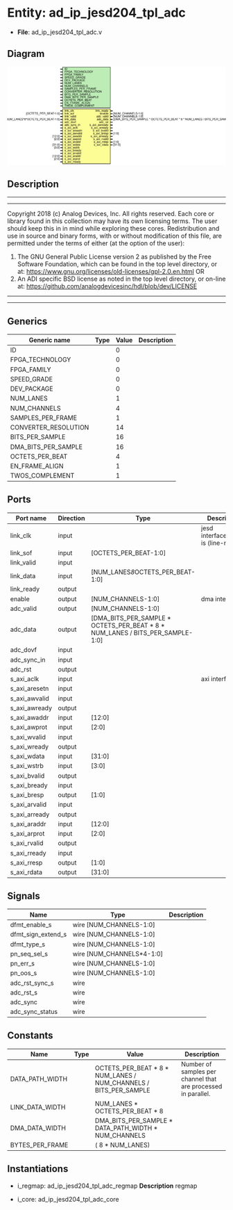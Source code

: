 # Entity: ad_ip_jesd204_tpl_adc

- **File**: ad_ip_jesd204_tpl_adc.v
## Diagram

![Diagram](ad_ip_jesd204_tpl_adc.svg "Diagram")
## Description

***************************************************************************
 ***************************************************************************
 Copyright 2018 (c) Analog Devices, Inc. All rights reserved.
 Each core or library found in this collection may have its own licensing terms.
 The user should keep this in in mind while exploring these cores.
 Redistribution and use in source and binary forms,
 with or without modification of this file, are permitted under the terms of either
  (at the option of the user):
   1. The GNU General Public License version 2 as published by the
      Free Software Foundation, which can be found in the top level directory, or at:
 https://www.gnu.org/licenses/old-licenses/gpl-2.0.en.html
 OR
   2.  An ADI specific BSD license as noted in the top level directory, or on-line at:
 https://github.com/analogdevicesinc/hdl/blob/dev/LICENSE
 ***************************************************************************
 ***************************************************************************
 
## Generics

| Generic name         | Type | Value | Description |
| -------------------- | ---- | ----- | ----------- |
| ID                   |      | 0     |             |
| FPGA_TECHNOLOGY      |      | 0     |             |
| FPGA_FAMILY          |      | 0     |             |
| SPEED_GRADE          |      | 0     |             |
| DEV_PACKAGE          |      | 0     |             |
| NUM_LANES            |      | 1     |             |
| NUM_CHANNELS         |      | 4     |             |
| SAMPLES_PER_FRAME    |      | 1     |             |
| CONVERTER_RESOLUTION |      | 14    |             |
| BITS_PER_SAMPLE      |      | 16    |             |
| DMA_BITS_PER_SAMPLE  |      | 16    |             |
| OCTETS_PER_BEAT      |      | 4     |             |
| EN_FRAME_ALIGN       |      | 1     |             |
| TWOS_COMPLEMENT      |      | 1     |             |
## Ports

| Port name     | Direction | Type                                                                          | Description                               |
| ------------- | --------- | ----------------------------------------------------------------------------- | ----------------------------------------- |
| link_clk      | input     |                                                                               | jesd interfacelink_clk is (line-rate/40)  |
| link_sof      | input     | [OCTETS_PER_BEAT-1:0]                                                         |                                           |
| link_valid    | input     |                                                                               |                                           |
| link_data     | input     | [NUM_LANES*8*OCTETS_PER_BEAT-1:0]                                             |                                           |
| link_ready    | output    |                                                                               |                                           |
| enable        | output    | [NUM_CHANNELS-1:0]                                                            | dma interface                             |
| adc_valid     | output    | [NUM_CHANNELS-1:0]                                                            |                                           |
| adc_data      | output    | [DMA_BITS_PER_SAMPLE * OCTETS_PER_BEAT * 8 * NUM_LANES / BITS_PER_SAMPLE-1:0] |                                           |
| adc_dovf      | input     |                                                                               |                                           |
| adc_sync_in   | input     |                                                                               |                                           |
| adc_rst       | output    |                                                                               |                                           |
| s_axi_aclk    | input     |                                                                               | axi interface                             |
| s_axi_aresetn | input     |                                                                               |                                           |
| s_axi_awvalid | input     |                                                                               |                                           |
| s_axi_awready | output    |                                                                               |                                           |
| s_axi_awaddr  | input     | [12:0]                                                                        |                                           |
| s_axi_awprot  | input     | [2:0]                                                                         |                                           |
| s_axi_wvalid  | input     |                                                                               |                                           |
| s_axi_wready  | output    |                                                                               |                                           |
| s_axi_wdata   | input     | [31:0]                                                                        |                                           |
| s_axi_wstrb   | input     | [3:0]                                                                         |                                           |
| s_axi_bvalid  | output    |                                                                               |                                           |
| s_axi_bready  | input     |                                                                               |                                           |
| s_axi_bresp   | output    | [1:0]                                                                         |                                           |
| s_axi_arvalid | input     |                                                                               |                                           |
| s_axi_arready | output    |                                                                               |                                           |
| s_axi_araddr  | input     | [12:0]                                                                        |                                           |
| s_axi_arprot  | input     | [2:0]                                                                         |                                           |
| s_axi_rvalid  | output    |                                                                               |                                           |
| s_axi_rready  | input     |                                                                               |                                           |
| s_axi_rresp   | output    | [1:0]                                                                         |                                           |
| s_axi_rdata   | output    | [31:0]                                                                        |                                           |
## Signals

| Name               | Type                      | Description |
| ------------------ | ------------------------- | ----------- |
| dfmt_enable_s      | wire [NUM_CHANNELS-1:0]   |             |
| dfmt_sign_extend_s | wire [NUM_CHANNELS-1:0]   |             |
| dfmt_type_s        | wire [NUM_CHANNELS-1:0]   |             |
| pn_seq_sel_s       | wire [NUM_CHANNELS*4-1:0] |             |
| pn_err_s           | wire [NUM_CHANNELS-1:0]   |             |
| pn_oos_s           | wire [NUM_CHANNELS-1:0]   |             |
| adc_rst_sync_s     | wire                      |             |
| adc_rst_s          | wire                      |             |
| adc_sync           | wire                      |             |
| adc_sync_status    | wire                      |             |
## Constants

| Name            | Type | Value                                                            | Description                                                    |
| --------------- | ---- | ---------------------------------------------------------------- | -------------------------------------------------------------- |
| DATA_PATH_WIDTH |      | OCTETS_PER_BEAT * 8 * NUM_LANES / NUM_CHANNELS / BITS_PER_SAMPLE | Number of samples per channel that are processed in parallel.  |
| LINK_DATA_WIDTH |      | NUM_LANES * OCTETS_PER_BEAT * 8                                  |                                                                |
| DMA_DATA_WIDTH  |      | DMA_BITS_PER_SAMPLE * DATA_PATH_WIDTH * NUM_CHANNELS             |                                                                |
| BYTES_PER_FRAME |      | ( 8 * NUM_LANES)                                                 |                                                                |
## Instantiations

- i_regmap: ad_ip_jesd204_tpl_adc_regmap
**Description**
regmap

- i_core: ad_ip_jesd204_tpl_adc_core

